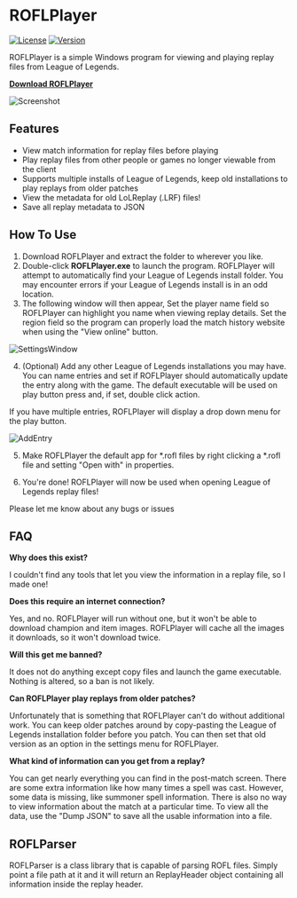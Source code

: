 # ROFLPlayer

[![License](https://img.shields.io/badge/license-MIT-blue.svg)](https://github.com/leeanchu/ROFL-Player/blob/master/LICENSE)
[![Version](https://img.shields.io/badge/version-0.9b--beta-blue.svg)](https://github.com/leeanchu/ROFL-Player/releases)

ROFLPlayer is a simple Windows program for viewing and playing replay files from League of Legends.

**[Download ROFLPlayer](https://github.com/andrew1421lee/ROFL-Player/releases)**

![Screenshot](https://i.imgur.com/vW562kM.png)

## Features
* View match information for replay files before playing
* Play replay files from other people or games no longer viewable from the client
* Supports multiple installs of League of Legends, keep old installations to play replays from older patches
* View the metadata for old LoLReplay (.LRF) files!
* Save all replay metadata to JSON

## How To Use

1. Download ROFLPlayer and extract the folder to wherever you like.
2. Double-click **ROFLPlayer.exe** to launch the program. ROFLPlayer will attempt to automatically find your League of Legends install folder. You may encounter errors if your League of Legends install is in an odd location.
3. The following window will then appear, Set the player name field so ROFLPlayer can highlight you name when viewing replay details. Set the region field so the program can properly load the match history website when using the "View online" button.

![SettingsWindow](https://i.imgur.com/CA1EHqW.png)

4. (Optional) Add any other League of Legends installations you may have. You can name entries and set if ROFLPlayer should automatically update the entry along with the game. The default executable will be used on play button press and, if set, double click action.

If you have multiple entries, ROFLPlayer will display a drop down menu for the play button.

![AddEntry](https://i.imgur.com/He4htTt.png)

5. Make ROFLPlayer the default app for *.rofl files by right clicking a *.rofl file and setting "Open with" in properties.

6. You're done! ROFLPlayer will now be used when opening League of Legends replay files!

Please let me know about any bugs or issues

## FAQ

**Why does this exist?**

I couldn't find any tools that let you view the information in a replay file, so I made one!

**Does this require an internet connection?**

Yes, and no. ROFLPlayer will run without one, but it won't be able to download champion and item images. ROFLPlayer will cache all the images it downloads, so it won't download twice.

**Will this get me banned?**

It does not do anything except copy files and launch the game executable. Nothing is altered, so a ban is not likely.

**Can ROFLPlayer play replays from older patches?**

Unfortunately that is something that ROFLPlayer can't do without additional work. You can keep older patches around by copy-pasting the League of Legends installation folder before you patch. You can then set that old version as an option in the settings menu for ROFLPlayer.

**What kind of information can you get from a replay?**

You can get nearly everything you can find in the post-match screen. There are some extra information like how many times a spell was cast. However, some data is missing, like summoner spell information. There is also no way to view information about the match at a particular time. To view all the data, use the "Dump JSON" to save all the usable information into a file. 

## ROFLParser

ROFLParser is a class library that is capable of parsing ROFL files. Simply point a file path at it and it will return an ReplayHeader object containing all information inside the replay header.
